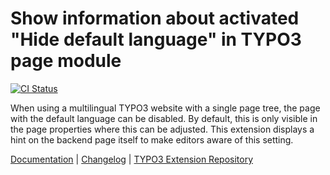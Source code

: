 # Show information about activated "Hide default language" in TYPO3 page module

[![CI Status](https://github.com/brotkrueml/typo3-info-hide-default-lang/workflows/CI/badge.svg?branch=main)](https://github.com/brotkrueml/typo3-info-hide-default-lang/actions?query=workflow%3ACI)

When using a multilingual TYPO3 website with a single page tree, the page with
the default language can be disabled. By default, this is only visible in the
page properties where this can be adjusted. This extension displays a hint on
the backend page itself to make editors aware of this setting.

[Documentation](https://docs.typo3.org/p/brotkrueml/typo3-info-hide-default-lang/main/en-us/) |
[Changelog](https://github.com/brotkrueml/typo3-info-hide-default-lang/blob/main/CHANGELOG.md) |
[TYPO3 Extension Repository](https://extensions.typo3.org/extension/info_hide_default_lang)
